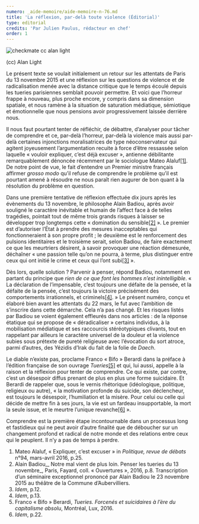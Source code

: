 ```yaml
---
numero: _aide-memoire/aide-memoire-n-76.md
title: 'La réflexion, par-delà toute violence (Éditorial)'
type: editorial
credits: 'Par Julien Paulus, rédacteur en chef'
order: 1
---
```

![checkmate cc alan light](/assets/uploads/am-76-checkmate.jpg)

<span class="img-copyright"> (cc) Alan Light </span>



Le présent texte se voulait initialement un retour sur les attentats de Paris du 13 novembre 2015 et une réflexion sur les questions de violence et de radicalisation menée avec la distance critique que le temps écoulé depuis les tueries parisiennes semblait pouvoir permettre. Et voici que l’horreur frappe à nouveau, plus proche encore, y compris dans sa dimension spatiale, et nous ramène à la situation de saturation médiatique, sémiotique et émotionnelle que nous pensions avoir progressivement laissée derrière nous.



Il nous faut pourtant tenter de réfléchir, de débattre, d’analyser pour tâcher de comprendre et ce, par-delà l’horreur, par-delà la violence mais aussi par-delà certaines injonctions moralisatrices de type néoconservateur qui agitent joyeusement l’argumentation recuite à force d’être ressassée selon laquelle « vouloir expliquer, c’est déjà excuser », antienne débilitante remarquablement dénoncée récemment par le sociologue Mateo Alaluf[[1]](#footnote-1). De notre point de vue, le fait d’entendre un Premier ministre français affirmer _grosso modo_ qu’il refuse de comprendre le problème qu’il est pourtant amené à résoudre ne nous paraît rien augurer de bon quant à la résolution du problème en question.

Dans une première tentative de réflexion effectuée dix jours après les évènements du 13 novembre, le philosophe Alain Badiou, après avoir souligné le caractère inévitable et humain de l’affect face à de telles tragédies, pointait tout de même trois grands risques à laisser se développer trop longtemps cette « domination du sensible[[2]](#footnote-2) ». Le premier est d’autoriser l’État à prendre des mesures inacceptables qui fonctionneraient à son propre profit ; le deuxième est le renforcement des pulsions identitaires et le troisième serait, selon Badiou, de faire exactement ce que les meurtriers désirent, à savoir provoquer une réaction démesurée, déchaîner « une passion telle qu’on ne pourra, à terme, plus distinguer entre ceux qui ont initié le crime et ceux qui l’ont subi[[3]](#footnote-3) ».

Dès lors, quelle solution ? Parvenir à penser, répond Badiou, notamment en partant du principe que _rien de ce que font les hommes n’est inintelligible_. « La déclaration de l’impensable, c’est toujours une défaite de la pensée, et la défaite de la pensée, c’est toujours la victoire précisément des comportements irrationnels, et criminels[[4]](#footnote-4). » Le présent numéro, conçu et élaboré bien avant les attentats du 22 mars, le fut avec l’ambition de s’inscrire dans cette démarche. Cela n’a pas changé. Et les risques listés par Badiou se voient également effleurés dans nos articles : de la réponse étatique qui se propose de « déradicaliser » certains individus, à la mobilisation médiatique et ses raccourcis stéréotypiques clivants, tout en rappelant par ailleurs le caractère universel de la douleur et la violence subies sous prétexte de pureté religieuse avec l’évocation du sort atroce, parmi d’autres, des Yézidis d’Irak du fait de la folie de _Daech_.

Le diable n’existe pas, proclame Franco « Bifo » Berardi dans la préface à l’édition française de son ouvrage _Tueries_[[5]](#footnote-5) et qui, lui aussi, appelle à la raison et la réflexion pour tenter de comprendre. Ce qui existe, par contre, c’est un désespoir diffus prenant de plus en plus une forme suicidaire. Et Berardi de rappeler que, sous le vernis rhétorique (idéologique, politique, religieux ou autre), « la motivation profonde du suicide, son déclencheur, est toujours le désespoir, l’humiliation et la misère. Pour celui ou celle qui décide de mettre fin à ses jours, la vie est un fardeau insupportable, la mort la seule issue, et le meurtre l’unique revanche[[6]](#footnote-6) ».

Comprendre est la première étape incontournable dans un processus long et fastidieux qui ne peut avoir d’autre finalité que de déboucher sur un changement profond et radical de notre monde et des relations entre ceux qui le peuplent. Il n’y a pas de temps à perdre.



 



1. Mateo Alaluf, « Expliquer, c’est excuser » in _Politique, revue de débats_ n°94, mars-avril 2016, p.25.
2. Alain Badiou,_ Notre mal vient de plus loin. Penser les tueries du 13 novembre_, Paris, Fayard, coll. « Ouvertures », 2016, p.8. Transcription d’un séminaire exceptionnel prononcé par Alain Badiou le 23 novembre 2015 au théâtre de la Commune d’Aubervilliers.
3. _Idem_, p.12.
4. _Idem_, p.13.
5. Franco « Bifo » Berardi, _Tueries. Forcenés et suicidaires à l’ère du capitalisme absolu_, Montréal, Lux, 2016.
6. _Idem_, p.22.
